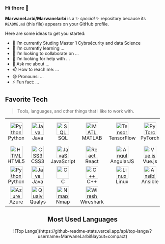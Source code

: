 ### Hi there 👋


**MarwaneLarbi/Marwanelarbi** is a ✨ _special_ ✨ repository because its `README.md` (this file) appears on your GitHub profile.

Here are some ideas to get you started:

- 🔭 I’m currently Studing  Master 1 Cybrsécurity and data Science
- 🌱 I’m currently learning ...
- 👯 I’m looking to collaborate on ...
- 🤔 I’m looking for help with ...
- 💬 Ask me about ...
- 📫 How to reach me: ...
- 😄 Pronouns: ...
- ⚡ Fun fact: ...


<h2 align="left" id="macropower-tech">Favorite Tech</h2>

> Tools, languages, and other things that I like to work with.
<table>
  <tr>
    <td align="center">
      <img src="https://cdn.jsdelivr.net/gh/devicons/devicon/icons/python/python-original.svg" alt="Python" width="40" height="40" /><br>Python
    </td>
    <td align="center">
      <img src="https://cdn.jsdelivr.net/gh/devicons/devicon/icons/java/java-original.svg" alt="Java" width="40" height="40" /><br>Java
    </td>
    <td align="center">
      <img src="https://cdn.jsdelivr.net/gh/devicons/devicon/icons/mysql/mysql-original.svg" alt="SQL" width="40" height="40" /><br>SQL
    </td>
    <td align="center">
      <img src="https://cdn.jsdelivr.net/gh/devicons/devicon/icons/matlab/matlab-original.svg" alt="MATLAB" width="40" height="40" /><br>MATLAB
    </td>
    <td align="center">
      <img src="https://cdn.jsdelivr.net/gh/devicons/devicon/icons/tensorflow/tensorflow-original.svg" alt="TensorFlow" width="40" height="40" /><br>TensorFlow
    </td>
    <td align="center">
      <img src="https://cdn.jsdelivr.net/gh/devicons/devicon/icons/pytorch/pytorch-original.svg" alt="PyTorch" width="40" height="40" /><br>PyTorch
    </td>
    <td align="center">
      <img src="https://cdn.jsdelivr.net/gh/simple-icons/simple-icons/icons/tableau.svg" alt="Tableau Public" width="40" height="40" /><br>Tableau Public
    </td>
    <td align="center">
      <img src="https://cdn.jsdelivr.net/gh/simple-icons/simple-icons/icons/powerbi.svg" alt="Power BI" width="40" height="40" /><br>Power BI
    </td>
    <td align="center">
      <img src="https://cdn.jsdelivr.net/gh/simple-icons/simple-icons/icons/microsoftexcel.svg" alt="Macros" width="40" height="40" /><br>Macros
    </td>
    <td align="center">
      <img src="https://cdn.jsdelivr.net/gh/simple-icons/simple-icons/icons/azuredevops.svg" alt="Azure" width="40" height="40" /><br>Azure
    </td>
  </tr>
  <tr>
    <td align="center">
      <img src="https://cdn.jsdelivr.net/gh/devicons/devicon/icons/html5/html5-original.svg" alt="HTML5" width="40" height="40" /><br>HTML5
    </td>
    <td align="center">
      <img src="https://cdn.jsdelivr.net/gh/devicons/devicon/icons/css3/css3-original.svg" alt="CSS3" width="40" height="40" /><br>CSS3
    </td>
    <td align="center">
      <img src="https://cdn.jsdelivr.net/gh/devicons/devicon/icons/javascript/javascript-original.svg" alt="JavaScript" width="40" height="40" /><br>JavaScript
    </td>
    <td align="center">
      <img src="https://cdn.jsdelivr.net/gh/devicons/devicon/icons/react/react-original.svg" alt="React" width="40" height="40" /><br>React
    </td>
    <td align="center">
      <img src="https://cdn.jsdelivr.net/gh/devicons/devicon/icons/angularjs/angularjs-original.svg" alt="AngularJS" width="40" height="40" /><br>AngularJS
    </td>
    <td align="center">
      <img src="https://cdn.jsdelivr.net/gh/devicons/devicon/icons/vuejs/vuejs-original.svg" alt="Vue.js" width="40" height="40" /><br>Vue.js
    </td>
    <td align="center">
      <img src="https://cdn.jsdelivr.net/gh/devicons/devicon/icons/nodejs/nodejs-original.svg" alt="Node.js" width="40" height="40" /><br>Node.js
    </td>
    <td align="center">
      <img src="https://cdn.jsdelivr.net/gh/devicons/devicon/icons/express/express-original.svg" alt="Express.js" width="40" height="40" /><br>Express.js
    </td>
    <td align="center">
      <img src="https://cdn.jsdelivr.net/gh/devicons/devicon/icons/mongodb/mongodb-original.svg" alt="MongoDB" width="40" height="40" /><br>MongoDB
    </td>
    <td align="center">
      <img src="https://cdn.jsdelivr.net/gh/devicons/devicon/icons/git/git-original.svg" alt="Git" width="40" height="40" /><br>Git
    </td>
  </tr>
  <tr>
    <td align="center">
      <img src="https://cdn.jsdelivr.net/gh/devicons/devicon/icons/python/python-original.svg" alt="Python" width="40" height="40" /><br>Python
    </td>
    <td align="center">
      <img src="https://cdn.jsdelivr.net/gh/devicons/devicon/icons/java/java-original.svg" alt="Java" width="40" height="40" /><br>Java
    </td>
    <td align="center">
      <img src="https://cdn.jsdelivr.net/gh/devicons/devicon/icons/c/c-original.svg" alt="C" width="40" height="40" /><br>C
    </td>
    <td align="center">
      <img src="https://cdn.jsdelivr.net/gh/devicons/devicon/icons/cplusplus/cplusplus-original.svg" alt="C++" width="40" height="40" /><br>C++
    </td>
    <td align="center">
      <img src="https://cdn.jsdelivr.net/gh/devicons/devicon/icons/linux/linux-original.svg" alt="Linux" width="40" height="40" /><br>Linux
    </td>
    <td align="center">
      <img src="https://cdn.jsdelivr.net/gh/devicons/devicon/icons/ansible/ansible-original.svg" alt="Ansible" width="40" height="40" /><br>Ansible
    </td>
    <td align="center">
      <img src="https://cdn.jsdelivr.net/gh/devicons/devicon/icons/docker/docker-original.svg" alt="Docker" width="40" height="40" /><br>Docker
    </td>
    <td align="center">
      <img src="https://cdn.jsdelivr.net/gh/devicons/devicon/icons/kubernetes/kubernetes-plain.svg" alt="Kubernetes" width="40" height="40" /><br>Kubernetes
    </td>
    <td align="center">
      <img src="https://cdn.jsdelivr.net/gh/devicons/devicon/icons/ssh/ssh-original.svg" alt="SSH" width="40" height="40" /><br>SSH
    </td>
    <td align="center">
      <img src="https://cdn.jsdelivr.net/gh/devicons/devicon/icons/owasp/owasp-original.svg" alt="OWASP" width="40" height="40" /><br>OWASP
    </td>
      </tr>

 <tr>
    <td align="center">
      <img src="https://cdn.jsdelivr.net/gh/simple-icons/simple-icons/icons/azure.svg" alt="Azure" width="40" height="40" /><br>Azure
    </td>
    <td align="center">
      <img src="https://cdn.jsdelivr.net/gh/simple-icons/simple-icons/icons/qualys.svg" alt="Qualys" width="40" height="40" /><br>Qualys
    </td>
    <td align="center">
      <img src="https://cdn.jsdelivr.net/gh/simple-icons/simple-icons/icons/nmap.svg" alt="Nmap" width="40" height="40" /><br>Nmap
    </td>
    <td align="center">
      <img src="https://cdn.jsdelivr.net/gh/simple-icons/simple-icons/icons/wireshark.svg" alt="Wireshark" width="40" height="40" /><br>Wireshark
    </td>
  </tr>
</table>

## <div align="center">Most Used Languages</div>

<div align="center">
  ![Top Langs](https://github-readme-stats.vercel.app/api/top-langs/?username=MarwaneLarbi&layout=compact)
</div>
